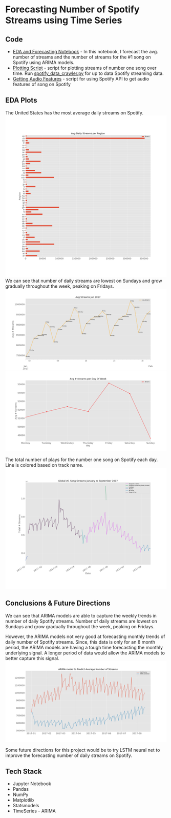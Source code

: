 # Forecasting Number of Spotify Streams using Time Series

## Code
* [EDA and Forecasting Notebook](https://github.com/maxgrossenbacher/kaggle_spotify/blob/master/src/Spotify_Time_Series.ipynb) - In this notebook, I forecast the avg. number of streams and the number of streams for the #1 song on Spotify using ARIMA models.
* [Plotting Script](https://github.com/maxgrossenbacher/Forecasting_daily_spotify_streams/blob/master/src/spotify_timeseries.py) - script for plotting streams of number one song over time. Run [spotify_data_crawler.py](https://github.com/maxgrossenbacher/Forecasting_daily_spotify_streams/blob/master/src/spotify_data_crawler.py) for up to data Spotify streaming data.
* [Getting Audio Features](https://github.com/maxgrossenbacher/kaggle_spotify/blob/master/src/spotify_data_collection.py) - script for using Spotify API to get audio features of song on Spotify  

## EDA Plots
The United States has the most average daily streams on Spotify.
![alt_text](images/Avg_Daily_Streams_per_Region.png)
We can see that number of daily streams are lowest on Sundays and grow gradually throughout the week, peaking on Fridays.
![alt_text](images/Avg_Streaming_Jan_2017.png)
![alt_text](images/Avg_Streaming_Day_of_Week.png)

The total number of plays for the number one song on Spotify each day. Line is colored based on track name.  
![alt_text](images/Global_%231_Song_Streams_January_to_September_2017.png)

## Conclusions & Future Directions
We can see that ARIMA models are able to capture the weekly trends in number of daily Spotify streams. Number of daily streams are lowest on Sundays and grow gradually throughout the week, peaking on Fridays.

However, the ARIMA models not very good at forecasting monthly trends of daily number of Spotify streams. Since, this data is only for an 8 month period, the ARIMA models are having a tough time forecasting the monthly underlying signal. A longer period of data would allow the ARIMA models to better capture this signal.  
![alt_text](images/ARIMA_model_to_Predict_Average_Number_of_Streams.png)

Some future directions for this project would be to try LSTM neural net to improve the forecasting number of daily streams on Spotify.

## Tech Stack
* Jupyter Notebook
* Pandas
* NumPy
* Matplotlib
* Statsmodels
* TimeSeries - ARIMA
